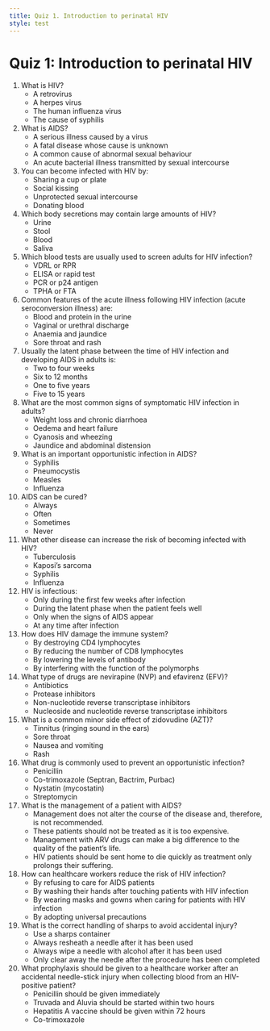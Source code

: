 ```yaml
---
title: Quiz 1. Introduction to perinatal HIV
style: test
---
```


# Quiz 1: Introduction to perinatal HIV

1.	What is HIV?
	+	A retrovirus
	-	A herpes virus
	-	The human influenza virus
	-	The cause of syphilis
2.	What is AIDS?
	+	A serious illness caused by a virus
	-	A fatal disease whose cause is unknown
	-	A common cause of abnormal sexual behaviour
	-	An acute bacterial illness transmitted by sexual intercourse
3.	You can become infected with HIV by:
	-	Sharing a cup or plate
	-	Social kissing
	+	Unprotected sexual intercourse
	-	Donating blood
4.	Which body secretions may contain large amounts of HIV?
	-	Urine
	-	Stool
	+	Blood
	-	Saliva
5.	Which blood tests are usually used to screen adults for HIV infection?
	-	VDRL or RPR
	+	ELISA or rapid test
	-	PCR or p24 antigen
	-	TPHA or FTA
6.	Common features of the acute illness following HIV infection (acute seroconversion illness) are:
	-	Blood and protein in the urine
	-	Vaginal or urethral discharge
	-	Anaemia and jaundice
	+	Sore throat and rash
7.	Usually the latent phase between the time of HIV infection and developing AIDS in adults is:
	-	Two to four weeks
	-	Six to 12 months
	-	One to five years
	+	Five to 15 years
8.	What are the most common signs of symptomatic HIV infection in adults?
	+	Weight loss and chronic diarrhoea
	-	Oedema and heart failure
	-	Cyanosis and wheezing
	-	Jaundice and abdominal distension
9.	What is an important opportunistic infection in AIDS?
	-	Syphilis
	+	Pneumocystis
	-	Measles
	-	Influenza
10.	AIDS can be cured?
	-	Always
	-	Often
	-	Sometimes
	+	Never
11.	What other disease can increase the risk of becoming infected with HIV?
	-	Tuberculosis
	-	Kaposi’s sarcoma
	+	Syphilis
	-	Influenza
12.	HIV is infectious:
	-	Only during the first few weeks after infection
	-	During the latent phase when the patient feels well
	-	Only when the signs of AIDS appear
	+	At any time after infection
13.	How does HIV damage the immune system?
	+	By destroying CD4 lymphocytes
	-	By reducing the number of CD8 lymphocytes
	-	By lowering the levels of antibody
	-	By interfering with the function of the polymorphs
14.	What type of drugs are nevirapine (NVP) and efavirenz (EFV)?
	-	Antibiotics
	-	Protease inhibitors
	+	Non-nucleotide reverse transcriptase inhibitors
	-	Nucleoside and nucleotide reverse transcriptase inhibitors
15.	What is a common minor side effect of zidovudine (AZT)?
	-	Tinnitus (ringing sound in the ears)
	-	Sore throat
	+	Nausea and vomiting
	-	Rash
16.	What drug is commonly used to prevent an opportunistic infection?
	-	Penicillin
	+	Co-trimoxazole (Septran, Bactrim, Purbac)
	-	Nystatin (mycostatin)
	-	Streptomycin
17.	What is the management of a patient with AIDS?
	-	Management does not alter the course of the disease and, therefore, is not recommended.
	-	These patients should not be treated as it is too expensive.
	+	Management with ARV drugs can make a big difference to the quality of the patient’s life.
	-	HIV patients should be sent home to die quickly as treatment only prolongs their suffering.
18.	How can healthcare workers reduce the risk of HIV infection?
	-	By refusing to care for AIDS patients
	-	By washing their hands after touching patients with HIV infection
	-	By wearing masks and gowns when caring for patients with HIV infection
	+	By adopting universal precautions
19.	What is the correct handling of sharps to avoid accidental injury?
	+	Use a sharps container
	-	Always resheath a needle after it has been used
	-	Always wipe a needle with alcohol after it has been used
	-	Only clear away the needle after the procedure has been completed
20.	What prophylaxis should be given to a healthcare worker after an accidental needle-stick injury when collecting blood from an HIV-positive patient?
	-	Penicillin should be given immediately
	+	Truvada and Aluvia should be started within two hours
	-	Hepatitis A vaccine should be given within 72 hours
	-	Co-trimoxazole
